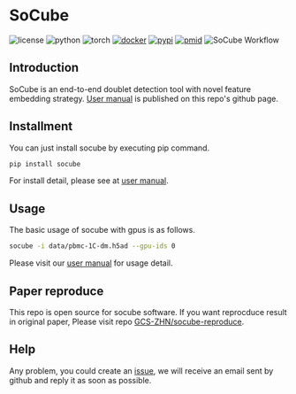 # SoCube
![license](https://img.shields.io/badge/license-MIT%20License-blue.svg)
![python](https://img.shields.io/badge/python->=3.7-success.svg)
![torch](https://img.shields.io/badge/torch->=1.8.1-success.svg)
[![docker](https://img.shields.io/badge/docker-support-success.svg)](https://hub.docker.com/r/gcszhn/socube)
[![pypi](https://github.com/GCS-ZHN/socube/actions/workflows/pypi.yml/badge.svg)](https://pypi.org/project/socube/)
[![pmid](https://img.shields.io/badge/PMID-NOT%20available-red.svg)](https://pubmed.ncbi.nlm.nih.gov/)
<img src="fig/workflow.svg" alt="SoCube Workflow">

## Introduction
SoCube is an end-to-end doublet detection tool with novel feature embedding strategy. [User manual](https://www.gcszhn.top/socube/) is published on this repo's github page.

## Installment
You can just install socube by executing pip command. 
```bash
pip install socube
```
For install detail, please see at [user manual](https://www.gcszhn.top/socube/).
## Usage
The basic usage of socube with gpus is as follows.
```bash
socube -i data/pbmc-1C-dm.h5ad --gpu-ids 0
```
Please visit our [user manual](https://www.gcszhn.top/socube/) for usage detail.

## Paper reproduce
This repo is open source for socube software. If you want reprocduce result in original paper, Please visit repo [GCS-ZHN/socube-reproduce](https://github.com/GCS-ZHN/socube-reproduce/).

## Help
Any problem, you could create an [issue](https://github.com/GCS-ZHN/socube/issues), we will receive an email sent by github and reply it as soon as possible.
